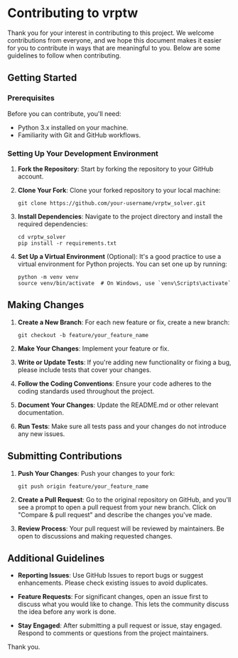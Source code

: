 # Contributing to vrptw

Thank you for your interest in contributing to this project. We welcome contributions from everyone, and we hope this document makes it easier for you to contribute in ways that are meaningful to you. Below are some guidelines to follow when contributing.

## Getting Started

### Prerequisites

Before you can contribute, you'll need:
- Python 3.x installed on your machine.
- Familiarity with Git and GitHub workflows.

### Setting Up Your Development Environment

1. **Fork the Repository**: Start by forking the repository to your GitHub account.

2. **Clone Your Fork**: Clone your forked repository to your local machine:
    ```
    git clone https://github.com/your-username/vrptw_solver.git
    ```
   
3. **Install Dependencies**: Navigate to the project directory and install the required dependencies:
    ```
    cd vrptw_solver
    pip install -r requirements.txt
    ```

4. **Set Up a Virtual Environment** (Optional): It's a good practice to use a virtual environment for Python projects. You can set one up by running:
    ```
    python -m venv venv
    source venv/bin/activate  # On Windows, use `venv\Scripts\activate`
    ```

## Making Changes

1. **Create a New Branch**: For each new feature or fix, create a new branch:
    ```
    git checkout -b feature/your_feature_name
    ```

2. **Make Your Changes**: Implement your feature or fix.

3. **Write or Update Tests**: If you're adding new functionality or fixing a bug, please include tests that cover your changes.

4. **Follow the Coding Conventions**: Ensure your code adheres to the coding standards used throughout the project.

5. **Document Your Changes**: Update the README.md or other relevant documentation.

6. **Run Tests**: Make sure all tests pass and your changes do not introduce any new issues.

## Submitting Contributions

1. **Push Your Changes**: Push your changes to your fork:
    ```
    git push origin feature/your_feature_name
    ```

2. **Create a Pull Request**: Go to the original repository on GitHub, and you'll see a prompt to open a pull request from your new branch. Click on "Compare & pull request" and describe the changes you've made.

3. **Review Process**: Your pull request will be reviewed by maintainers. Be open to discussions and making requested changes.

## Additional Guidelines

- **Reporting Issues**: Use GitHub Issues to report bugs or suggest enhancements. Please check existing issues to avoid duplicates.

- **Feature Requests**: For significant changes, open an issue first to discuss what you would like to change. This lets the community discuss the idea before any work is done.

- **Stay Engaged**: After submitting a pull request or issue, stay engaged. Respond to comments or questions from the project maintainers.

Thank you.
